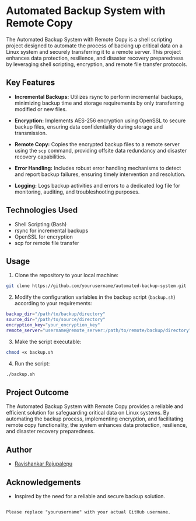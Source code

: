 


# Automated Backup System with Remote Copy

The Automated Backup System with Remote Copy is a shell scripting project designed to automate the process of backing up critical data on a Linux system and securely transferring it to a remote server. This project enhances data protection, resilience, and disaster recovery preparedness by leveraging shell scripting, encryption, and remote file transfer protocols.

## Key Features

- **Incremental Backups:** Utilizes rsync to perform incremental backups, minimizing backup time and storage requirements by only transferring modified or new files.
  
- **Encryption:** Implements AES-256 encryption using OpenSSL to secure backup files, ensuring data confidentiality during storage and transmission.

- **Remote Copy:** Copies the encrypted backup files to a remote server using the `scp` command, providing offsite data redundancy and disaster recovery capabilities.

- **Error Handling:** Includes robust error handling mechanisms to detect and report backup failures, ensuring timely intervention and resolution.

- **Logging:** Logs backup activities and errors to a dedicated log file for monitoring, auditing, and troubleshooting purposes.

## Technologies Used

- Shell Scripting (Bash)
- rsync for incremental backups
- OpenSSL for encryption
- scp for remote file transfer

## Usage

1. Clone the repository to your local machine:

```bash
git clone https://github.com/yourusername/automated-backup-system.git
```

2. Modify the configuration variables in the backup script (`backup.sh`) according to your requirements:

```bash
backup_dir="/path/to/backup/directory"
source_dir="/path/to/source/directory"
encryption_key="your_encryption_key"
remote_server="username@remote_server:/path/to/remote/backup/directory"
```

3. Make the script executable:

```bash
chmod +x backup.sh
```

4. Run the script:

```bash
./backup.sh
```

## Project Outcome

The Automated Backup System with Remote Copy provides a reliable and efficient solution for safeguarding critical data on Linux systems. By automating the backup process, implementing encryption, and facilitating remote copy functionality, the system enhances data protection, resilience, and disaster recovery preparedness.

## Author

- [Ravishankar Rajupalepu](https://github.com/yourusername)

## Acknowledgements

- Inspired by the need for a reliable and secure backup solution.
```

Please replace "yourusername" with your actual GitHub username.
